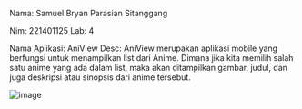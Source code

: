 Nama: Samuel Bryan Parasian Sitanggang

Nim:  221401125
Lab:  4

Nama Aplikasi:  AniView
Desc:  AniView merupakan aplikasi mobile yang berfungsi untuk menampilkan list dari Anime.
Dimana jika kita memilih salah satu anime yang ada dalam list, maka akan ditampilkan gambar, 
judul, dan juga deskripsi atau sinopsis dari anime tersebut.

![image](https://github.com/user-attachments/assets/bbcd3b7c-e3b6-488a-9dc7-3db675abc6a5)
